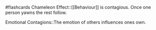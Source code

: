 #flashcards 
Chameleon Effect::[[Behaviour]] is contagious. Once one person yawns the rest follow. 

Emotional Contagions::The emotion of others influences ones own. 